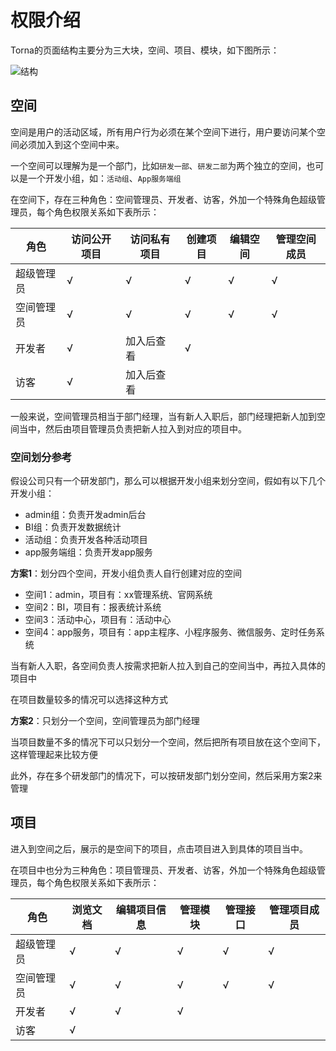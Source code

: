 # 权限介绍

Torna的页面结构主要分为三大块，空间、项目、模块，如下图所示：

![结构](static/help/images/arc.png "arc.png")


## 空间

空间是用户的活动区域，所有用户行为必须在某个空间下进行，用户要访问某个空间必须加入到这个空间中来。

一个空间可以理解为是一个部门，比如`研发一部`、`研发二部`为两个独立的空间，也可以是一个开发小组，如：`活动组`、`App服务端组`

在空间下，存在三种角色：空间管理员、开发者、访客，外加一个特殊角色超级管理员，每个角色权限关系如下表所示：

|  角色   | 访问公开项目 | 访问私有项目 | 创建项目   | 编辑空间  | 管理空间成员 |
|  ----  | ----  | ----  | ----  | ----  | ---- |
| 超级管理员  | √  | √ | √ | √ | √ | 
| 空间管理员  | √ | √ | √ |√ | √ | 
| 开发者  | √ | 加入后查看 | √ |  |   |
| 访客  | √ | 加入后查看|  |  |   |

一般来说，空间管理员相当于部门经理，当有新人入职后，部门经理把新人加到空间当中，然后由项目管理员负责把新人拉入到对应的项目中。

### 空间划分参考

假设公司只有一个研发部门，那么可以根据开发小组来划分空间，假如有以下几个开发小组：

- admin组：负责开发admin后台
- BI组：负责开发数据统计
- 活动组：负责开发各种活动项目
- app服务端组：负责开发app服务

**方案1**：划分四个空间，开发小组负责人自行创建对应的空间

- 空间1：admin，项目有：xx管理系统、官网系统
- 空间2：BI，项目有：报表统计系统
- 空间3：活动中心，项目有：活动中心
- 空间4：app服务，项目有：app主程序、小程序服务、微信服务、定时任务系统

当有新人入职，各空间负责人按需求把新人拉入到自己的空间当中，再拉入具体的项目中

在项目数量较多的情况可以选择这种方式

**方案2**：只划分一个空间，空间管理员为部门经理

当项目数量不多的情况下可以只划分一个空间，然后把所有项目放在这个空间下，这样管理起来比较方便

此外，存在多个研发部门的情况下，可以按研发部门划分空间，然后采用方案2来管理

## 项目

进入到空间之后，展示的是空间下的项目，点击项目进入到具体的项目当中。

在项目中也分为三种角色：项目管理员、开发者、访客，外加一个特殊角色超级管理员，每个角色权限关系如下表所示：

|  角色   | 浏览文档 | 编辑项目信息 |  管理模块  | 管理接口 | 管理项目成员   |
|  ----  | ----  | ----  | ----  | ----  | ---- |
| 超级管理员  | √  | √ | √ | √ | √ | 
| 空间管理员 | √ | √  | √ | √ | √ | 
| 开发者 | √ | √  |  √ |   |
| 访客 | √ |    |  |  |   | 


